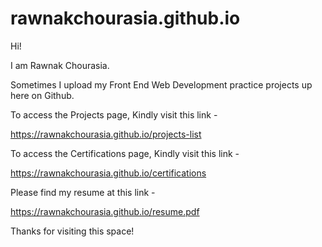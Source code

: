 # rawnakchourasia.github.io

Hi!

I am Rawnak Chourasia.

Sometimes I upload my Front End Web Development practice projects up here on Github.


  To access the Projects page, Kindly visit this link -

  https://rawnakchourasia.github.io/projects-list


  To access the Certifications page, Kindly visit this link -

  https://rawnakchourasia.github.io/certifications


  Please find my resume at this link -

  https://rawnakchourasia.github.io/resume.pdf



Thanks for visiting this space!
